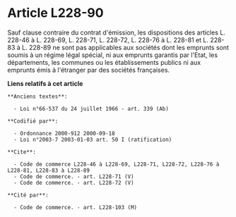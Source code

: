 # Article L228-90

Sauf clause contraire du contrat d'émission, les dispositions des articles L. 228-46 à L. 228-69, L. 228-71, L. 228-72, L.
228-76 à L. 228-81 et L. 228-83 à L. 228-89 ne sont pas applicables aux sociétés dont les emprunts sont soumis à un régime
légal spécial, ni aux emprunts garantis par l'Etat, les départements, les communes ou les établissements publics ni aux
emprunts émis à l'étranger par des sociétés françaises.

**Liens relatifs à cet article**

	**Anciens textes**:

	  - Loi n°66-537 du 24 juillet 1966 - art. 339 (Ab)

	**Codifié par**:

	  - Ordonnance 2000-912 2000-09-18
	  - Loi n°2003-7 2003-01-03 art. 50 I (ratification)

	**Cite**:

	  - Code de commerce L228-46 à L228-69, L228-71, L228-72, L228-76 à L228-81, L228-83 à L228-89
	  - Code de commerce. - art. L228-71 (V)
	  - Code de commerce. - art. L228-72 (V)

	**Cité par**:

	  - Code de commerce. - art. L228-103 (M)
